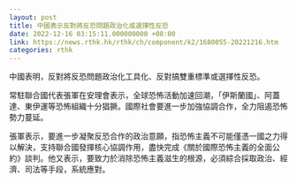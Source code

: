 ```yaml
---
layout: post
title: 中國表示反對將反恐問題政治化或選擇性反恐
date: 2022-12-16 03:15:11.000000000 +08:00
link: https://news.rthk.hk/rthk/ch/component/k2/1680055-20221216.htm
categories: rthk
---
```


中國表明，反對將反恐問題政治化工具化、反對搞雙重標準或選擇性反恐。

常駐聯合國代表張軍在安理會表示，全球恐怖活動加速回潮，「伊斯蘭國」、阿蓋達、東伊運等恐怖組織十分猖獗。國際社會要進一步加強協調合作，全力阻遏恐怖勢力蔓延。

張軍表示，要進一步凝聚反恐合作的政治意願，指恐怖主義不可能僅憑一國之力得以解決，支持聯合國發揮核心協調作用，盡快完成《關於國際恐怖主義的全面公約》談判。他又表示，要致力於消除恐怖主義滋生的根源，必須綜合採取政治、經濟、司法等手段，系統應對。

